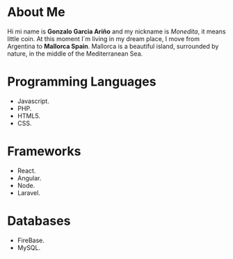 # About Me #
Hi mi name is **Gonzalo Garcia Ariño** and my nickname is *Monedita*, it means little coin. At this moment I´m living in my dream place, I move from Argentina to **Mallorca Spain**. Mallorca is a beautiful island, surrounded by nature, in the middle of the Mediterranean Sea.

# Programming Languages #
* Javascript.
* PHP.
* HTML5.
* CSS.

# Frameworks #
* React.
* Angular.
* Node.
* Laravel.

# Databases #
* FireBase.
* MySQL.
